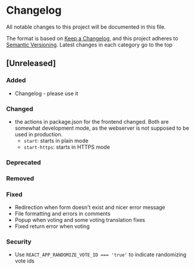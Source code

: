 # Changelog

All notable changes to this project will be documented in this file.

The format is based on [Keep a Changelog](https://keepachangelog.com/en/1.0.0/),
and this project adheres to [Semantic Versioning](https://semver.org/spec/v2.0.0.html).
Latest changes in each category go to the top

## [Unreleased]

### Added
- Changelog - please use it

### Changed
- the actions in package.json for the frontend changed. Both are somewhat development mode,
 as the webserver is not supposed to be used in production. 
  - `start`: starts in plain mode 
  - `start-https`: starts in HTTPS mode

### Deprecated
### Removed
### Fixed
- Redirection when form doesn't exist and nicer error message
- File formatting and errors in comments
- Popup when voting and some voting translation fixes
- Fixed return error when voting

### Security
- Use `REACT_APP_RANDOMIZE_VOTE_ID === 'true'` to indicate randomizing vote ids
